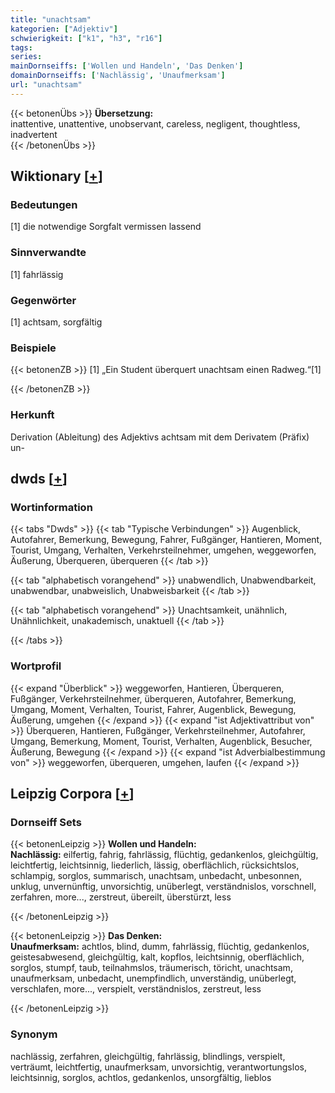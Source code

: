 ```yaml
---
title: "unachtsam"
kategorien: ["Adjektiv"]
schwierigkeit: ["k1", "h3", "r16"]
tags:
series:
mainDornseiffs: ['Wollen und Handeln', 'Das Denken']
domainDornseiffs: ['Nachlässig', 'Unaufmerksam']
url: "unachtsam"
---
```


{{< betonenÜbs >}}
**Übersetzung:**  
inattentive, unattentive, unobservant, careless, negligent, thoughtless, inadvertent  
{{< /betonenÜbs >}}

## Wiktionary [[+](https://de.wiktionary.org/wiki/unachtsam)]

### Bedeutungen
[1] die notwendige Sorgfalt vermissen lassend  

### Sinnverwandte
[1] fahrlässig  

### Gegenwörter
[1] achtsam, sorgfältig  

### Beispiele
{{< betonenZB >}}
[1] „Ein Student überquert unachtsam einen Radweg.“[1]  

{{< /betonenZB >}}
### Herkunft
Derivation (Ableitung) des Adjektivs achtsam mit dem Derivatem (Präfix) un-  



## dwds [[+](https://www.dwds.de/wb/unachtsam)]

### Wortinformation
{{< tabs "Dwds" >}}
{{< tab "Typische Verbindungen" >}}
Augenblick, Autofahrer, Bemerkung, Bewegung, Fahrer, Fußgänger, Hantieren, Moment, Tourist, Umgang, Verhalten, Verkehrsteilnehmer, umgehen, weggeworfen, Äußerung, Überqueren, überqueren
{{< /tab >}}

{{< tab "alphabetisch vorangehend" >}}
unabwendlich, Unabwendbarkeit, unabwendbar, unabweislich, Unabweisbarkeit
{{< /tab >}}

{{< tab "alphabetisch vorangehend" >}}
Unachtsamkeit, unähnlich, Unähnlichkeit, unakademisch, unaktuell
{{< /tab >}}

{{< /tabs >}}

### Wortprofil
{{< expand "Überblick" >}} weggeworfen, Hantieren, Überqueren, Fußgänger, Verkehrsteilnehmer, überqueren, Autofahrer, Bemerkung, Umgang, Moment, Verhalten, Tourist, Fahrer, Augenblick, Bewegung, Äußerung, umgehen {{< /expand >}}
{{< expand "ist Adjektivattribut von" >}} Überqueren, Hantieren, Fußgänger, Verkehrsteilnehmer, Autofahrer, Umgang, Bemerkung, Moment, Tourist, Verhalten, Augenblick, Besucher, Äußerung, Bewegung {{< /expand >}}
{{< expand "ist Adverbialbestimmung von" >}} weggeworfen, überqueren, umgehen, laufen {{< /expand >}}

## Leipzig Corpora [[+](https://corpora.uni-leipzig.de/en/res?word=unachtsam&corpusId=deu_newscrawl-public_2018)]

### Dornseiff Sets
{{< betonenLeipzig >}}
**Wollen und Handeln:**  
**Nachlässig:** eilfertig, fahrig, fahrlässig, flüchtig, gedankenlos, gleichgültig, leichtfertig, leichtsinnig, liederlich, lässig, oberflächlich, rücksichtslos, schlampig, sorglos, summarisch, unachtsam, unbedacht, unbesonnen, unklug, unvernünftig, unvorsichtig, unüberlegt, verständnislos, vorschnell, zerfahren, more..., zerstreut, übereilt, überstürzt, less  

{{< /betonenLeipzig >}}


{{< betonenLeipzig >}}
**Das Denken:**  
**Unaufmerksam:** achtlos, blind, dumm, fahrlässig, flüchtig, gedankenlos, geistesabwesend, gleichgültig, kalt, kopflos, leichtsinnig, oberflächlich, sorglos, stumpf, taub, teilnahmslos, träumerisch, töricht, unachtsam, unaufmerksam, unbedacht, unempfindlich, unverständig, unüberlegt, verschlafen, more..., verspielt, verständnislos, zerstreut, less  

{{< /betonenLeipzig >}}

### Synonym
nachlässig, zerfahren, gleichgültig, fahrlässig, blindlings, verspielt, verträumt, leichtfertig, unaufmerksam, unvorsichtig, verantwortungslos, leichtsinnig, sorglos, achtlos, gedankenlos, unsorgfältig, lieblos

